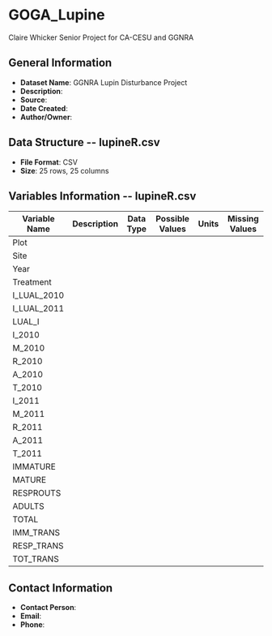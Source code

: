 # GOGA_Lupine

Claire Whicker Senior Project for CA-CESU and GGNRA

## General Information
- **Dataset Name**: GGNRA Lupin Disturbance Project
- **Description**: 
- **Source**: 
- **Date Created**: 
- **Author/Owner**: 

## Data Structure -- lupineR.csv
- **File Format**: CSV
- **Size**: 25 rows, 25 columns

## Variables Information -- lupineR.csv
| Variable Name  | Description                              | Data Type | Possible Values      | Units  | Missing Values |
|----------------|------------------------------------------|-----------|----------------------|--------|----------------|
| Plot           |
| Site           |
| Year           |
| Treatment      |
| I_LUAL_2010    |
| I_LUAL_2011    |
| LUAL_I         |
| I_2010         |
| M_2010         |
| R_2010         |
| A_2010         |
| T_2010         |
| I_2011         |
| M_2011         |
| R_2011         |
| A_2011         |
| T_2011         |
| IMMATURE       |
| MATURE         |
| RESPROUTS      |
| ADULTS         |
| TOTAL          |
| IMM_TRANS      |
| RESP_TRANS     |
| TOT_TRANS      |

## Contact Information
- **Contact Person**: 
- **Email**:
- **Phone**:

